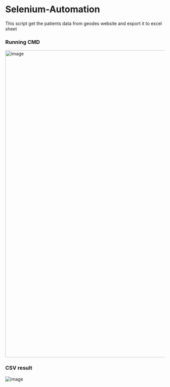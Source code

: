 # Selenium-Automation


This script get the patients data from geodes website and export it to excel sheet

### Running CMD
<img width="966" alt="image" src="https://user-images.githubusercontent.com/71847656/160706012-4ca457cc-4691-44c3-b7b7-07e154ea4e13.png">


### CSV result
![image]()
